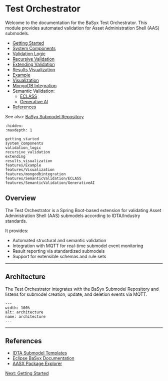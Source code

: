 # Test Orchestrator

Welcome to the documentation for the BaSyx Test Orchestrator.
This module provides automated validation for Asset Administration Shell (AAS) submodels.

- [Getting Started](getting_started.md)
- [System Components](system_components.md)
- [Validation Logic](validation_logic.md)
- [Recursive Validation](recursive_validation.md)
- [Extending Validation](extending.md)
- [Results Visualization](results_visualization.md)
- [Example](./features/Example.md)
- [Visualization](./features/Visualization.md)
- [MongoDB Integration](./features/mongodbintegration.md)
- Semantic Validation:
    - [ECLASS](./features/SemanticValidation/ECLASS.md)
    - [Generative AI](./features/SemanticValidation/GenerativeAI.md)
- [References](#references)

See also: [BaSyx Submodel Repository](../submodel_repository/index.md)

```{toctree}
:hidden:
:maxdepth: 1

getting_started
system_components
validation_logic
recursive_validation
extending
results_visualization
features/Example
features/Visualization
features/mongodbintegration
features/SemanticValidation/ECLASS
features/SemanticValidation/GenerativeAI
```
## Overview

The Test Orchestrator is a Spring Boot-based extension for validating Asset Administration Shell (AAS) submodels according to IDTA/Industry standards.

It provides:
- Automated structural and semantic validation
- Integration with MQTT for real-time submodel event monitoring
- Result reporting via standardized submodels
- Support for extensible schemas and rule sets

---

## Architecture

The Test Orchestrator integrates with the BaSyx Submodel Repository and listens for submodel creation, update, and deletion events via MQTT.

```{figure} ./images/architecture.png
---
width: 100%
alt: architecture
name: architecture
---
```

---

## References

- [IDTA Submodel Templates](https://github.com/admin-shell-io/submodel-templates)
- [Eclipse BaSyx Documentation](https://wiki.basyx.org/en/latest/)
- [AASX Package Explorer](https://github.com/admin-shell-io/aasx-package-explorer)

[Next: Getting Started](getting_started.md)
